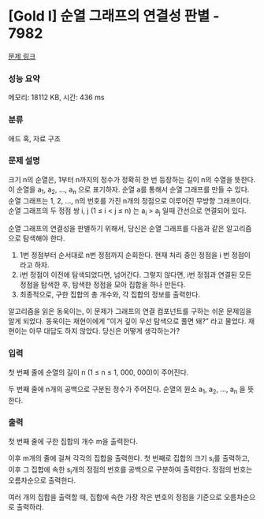 # [Gold I] 순열 그래프의 연결성 판별 - 7982 

[문제 링크](https://www.acmicpc.net/problem/7982) 

### 성능 요약

메모리: 18112 KB, 시간: 436 ms

### 분류

애드 혹, 자료 구조

### 문제 설명

<p>크기 n의 순열은, 1부터 n까지의 정수가 정확히 한 번 등장하는 길이 n의 수열을 뜻한다. 이 순열을 a<sub>1</sub>, a<sub>2</sub>, ..., a<sub>n</sub> 으로 표기하자. 순열 a를 통해서 순열 그래프를 만들 수 있다. 순열 그래프는 1, 2, ..., n의 번호를 가진 n개의 정점으로 이루어진 무방향 그래프이다. 순열 그래프의 두 정점 쌍 i, j (1 ≤ i < j ≤ n) 는 a<sub>i</sub> > a<sub>j</sub> 일때 간선으로 연결되어 있다.</p>

<p>순열 그래프의 연결성을 판별하기 위해서, 당신은 순열 그래프를 다음과 같은 알고리즘으로 탐색해야 한다.</p>

<ol>
	<li>1번 정점부터 순서대로 n번 정점까지 순회한다. 현재 처리 중인 정점을 i 번 정점이라고 하자.</li>
	<li>i번 정점이 이전에 탐색되었다면, 넘어간다. 그렇지 않다면, i번 정점과 연결된 모든 정점을 탐색한 후, 탐색한 정점을 모아 집합을 하나 만든다.</li>
	<li>최종적으로, 구한 집합의 총 개수와, 각 집합의 정보를 출력한다.</li>
</ol>

<p>알고리즘을 읽은 동욱이는, 이 문제가 그래프의 연결 컴포넌트를 구하는 쉬운 문제임을 알게 되었다. 동욱이는 재현이에게 ”이거 깊이 우선 탐색으로 풀면 돼?” 라고 물었다. 재현이는 아무 대답도 하지 않았다. 당신은 어떻게 생각하는가?</p>

### 입력 

 <p>첫 번째 줄에 순열의 길이 n (1 ≤ n ≤ 1, 000, 000)이 주어진다.</p>

<p>두 번째 줄에 n개의 공백으로 구분된 정수가 주어진다. 순열의 원소 a<sub>1</sub>, a<sub>2</sub>, ..., a<sub>n</sub> 을 뜻한다.</p>

### 출력 

 <p>첫 번째 줄에 구한 집합의 개수 m을 출력한다.</p>

<p>이후 m개의 줄에 걸쳐 각각의 집합을 출력한다. 첫 번째로 집합의 크기 s<sub>i</sub>를 출력하고, 이후 그 집합에 속한 s<sub>i</sub>개의 정점의 번호를 공백으로 구분하여 출력한다. 정점의 번호는 오름차순으로 출력한다.</p>

<p>여러 개의 집합을 출력할 때, 집합에 속한 가장 작은 번호의 정점을 기준으로 오름차순으로 출력하라.</p>

